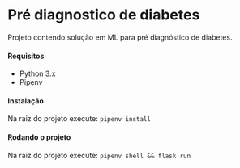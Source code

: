 # Pré diagnostico de diabetes

Projeto contendo solução em ML para pré diagnóstico de diabetes.

#### Requisitos
  - Python 3.x
  - Pipenv

#### Instalação

Na raiz do projeto execute: `pipenv install`

#### Rodando o projeto

Na raiz do projeto execute: `pipenv shell && flask run`
